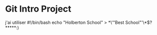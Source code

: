 # Git Intro Project

j'ai utiliser #!/bin/bash
echo "Holberton School" > \*\\'"Best School"\'\\*$\?\*\*\*\*\*:)
